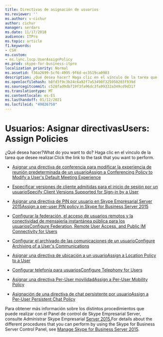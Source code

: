 ```yaml
---
title: Directivas de asignación de usuarios
ms.reviewer: ''
ms.author: v-cichur
author: cichur
manager: serdars
ms.date: 11/17/2018
audience: ITPro
ms.topic: article
f1.keywords:
- CSH
ms.custom:
- ms.lync.lscp.UserAssignPolicy
ms.prod: skype-for-business-itpro
localization_priority: Normal
ms.assetid: f36a2699-5cf6-4995-9f6d-ec3519ca0903
description: ¿Qué desea hacer? Haga clic en el vínculo de la tarea que desee realizar.
ms.openlocfilehash: b8fd3f9c3b24c6a92f7a53490f325950203f939d
ms.sourcegitcommit: c528fad9db719f3fa96dc3fa99332a349cd9d317
ms.translationtype: MT
ms.contentlocale: es-ES
ms.lasthandoff: 01/12/2021
ms.locfileid: "49826750"
---
```

# <a name="users-assign-policies"></a><span data-ttu-id="664d8-104">Usuarios: Asignar directivas</span><span class="sxs-lookup"><span data-stu-id="664d8-104">Users: Assign Policies</span></span>

<span data-ttu-id="664d8-105">¿Qué desea hacer?</span><span class="sxs-lookup"><span data-stu-id="664d8-105">What do you want to do?</span></span> <span data-ttu-id="664d8-106">Haga clic en el vínculo de la tarea que desee realizar.</span><span class="sxs-lookup"><span data-stu-id="664d8-106">Click the link to the task that you want to perform.</span></span>

- [<span data-ttu-id="664d8-107">Asignar una directiva de conferencia para modificar la experiencia de reunión predeterminada de un usuario</span><span class="sxs-lookup"><span data-stu-id="664d8-107">Assign a Conferencing Policy to Modify a User's Default Meeting Experience</span></span>](https://technet.microsoft.com/library/72f12c72-65f7-44fe-ab81-0f57cb2f87d1.aspx)

- [<span data-ttu-id="664d8-108">Especificar versiones de cliente admitidas para el inicio de sesión por un usuario</span><span class="sxs-lookup"><span data-stu-id="664d8-108">Specify Client Versions Supported for Sign-in by a User</span></span>](https://technet.microsoft.com/library/f7e8ba2f-62dc-4e7d-8b63-682986f10240.aspx)

- [<span data-ttu-id="664d8-109">Asignar una directiva de PIN por usuario en Skype Empresarial Server 2015</span><span class="sxs-lookup"><span data-stu-id="664d8-109">Assign a per-user PIN policy in Skype for Business Server 2015</span></span>](../../manage/authentication/assign-a-per-user-pin-policy.md)

- [<span data-ttu-id="664d8-110">Configurar la federación, el acceso de usuarios remotos y la conectividad de mensajería instantánea pública para los usuarios</span><span class="sxs-lookup"><span data-stu-id="664d8-110">Configure Federation, Remote User Access, and Public IM Connectivity for Users</span></span>](https://technet.microsoft.com/library/736fcaad-9f95-4896-b767-e199d86a00a4.aspx)

- [<span data-ttu-id="664d8-111">Configurar el archivado de las comunicaciones de un usuario</span><span class="sxs-lookup"><span data-stu-id="664d8-111">Configure Archiving of a User's Communications</span></span>](https://technet.microsoft.com/library/a12ca483-b235-460f-b3fe-130fb3087264.aspx)

- [<span data-ttu-id="664d8-112">Asignar una directiva de ubicación a un usuario</span><span class="sxs-lookup"><span data-stu-id="664d8-112">Assign a Location Policy to a User</span></span>](https://technet.microsoft.com/library/343f2de3-a0ae-4403-8456-6e520b579d32.aspx)

- [<span data-ttu-id="664d8-113">Configurar telefonía para usuarios</span><span class="sxs-lookup"><span data-stu-id="664d8-113">Configure Telephony for Users</span></span>](https://technet.microsoft.com/library/4546432e-c839-4517-a2c5-bc0d4d8c6a03.aspx)

- [<span data-ttu-id="664d8-114">Asignar una directiva Per-User movilidad</span><span class="sxs-lookup"><span data-stu-id="664d8-114">Assign a Per-User Mobility Policy</span></span>](https://technet.microsoft.com/library/d8bf997f-4bc7-48d3-973b-323505f55e9d.aspx)

- [<span data-ttu-id="664d8-115">Asignación de una directiva de chat persistente por usuario</span><span class="sxs-lookup"><span data-stu-id="664d8-115">Assign a Per-User Persistent Chat Policy</span></span>](https://technet.microsoft.com/library/e22168f2-fde1-4f0a-b194-1fc881436822.aspx)

<span data-ttu-id="664d8-116">Para obtener más información sobre los distintos procedimientos que puede realizar con el Panel de control de Skype Empresarial Server, consulte Administrar Skype Empresarial [Server 2015.](../../manage/manage.md)</span><span class="sxs-lookup"><span data-stu-id="664d8-116">For details about the different procedures that you can perform by using the Skype for Business Server Control Panel, see [Manage Skype for Business Server 2015](../../manage/manage.md).</span></span>

